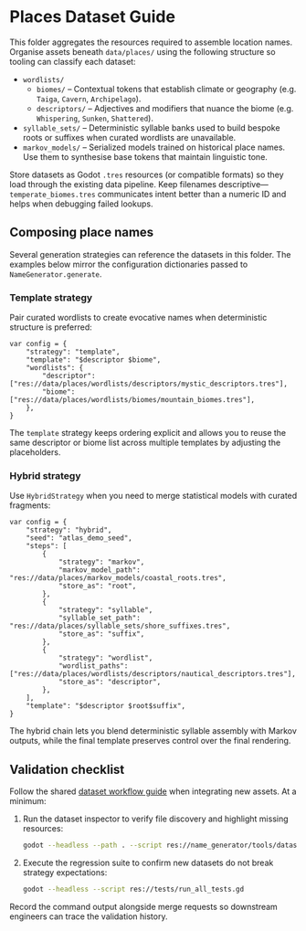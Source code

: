 # Places Dataset Guide

This folder aggregates the resources required to assemble location names. Organise assets beneath `data/places/` using the following structure so tooling can classify each dataset:

- `wordlists/`
  - `biomes/` – Contextual tokens that establish climate or geography (e.g. `Taiga`, `Cavern`, `Archipelago`).
  - `descriptors/` – Adjectives and modifiers that nuance the biome (e.g. `Whispering`, `Sunken`, `Shattered`).
- `syllable_sets/` – Deterministic syllable banks used to build bespoke roots or suffixes when curated wordlists are unavailable.
- `markov_models/` – Serialized models trained on historical place names. Use them to synthesise base tokens that maintain linguistic tone.

Store datasets as Godot `.tres` resources (or compatible formats) so they load through the existing data pipeline. Keep filenames descriptive—`temperate_biomes.tres` communicates intent better than a numeric ID and helps when debugging failed lookups.

## Composing place names

Several generation strategies can reference the datasets in this folder. The examples below mirror the configuration dictionaries passed to `NameGenerator.generate`.

### Template strategy

Pair curated wordlists to create evocative names when deterministic structure is preferred:

```gdscript
var config = {
    "strategy": "template",
    "template": "$descriptor $biome",
    "wordlists": {
        "descriptor": ["res://data/places/wordlists/descriptors/mystic_descriptors.tres"],
        "biome": ["res://data/places/wordlists/biomes/mountain_biomes.tres"],
    },
}
```

The `template` strategy keeps ordering explicit and allows you to reuse the same descriptor or biome list across multiple templates by adjusting the placeholders.

### Hybrid strategy

Use `HybridStrategy` when you need to merge statistical models with curated fragments:

```gdscript
var config = {
    "strategy": "hybrid",
    "seed": "atlas_demo_seed",
    "steps": [
        {
            "strategy": "markov",
            "markov_model_path": "res://data/places/markov_models/coastal_roots.tres",
            "store_as": "root",
        },
        {
            "strategy": "syllable",
            "syllable_set_path": "res://data/places/syllable_sets/shore_suffixes.tres",
            "store_as": "suffix",
        },
        {
            "strategy": "wordlist",
            "wordlist_paths": ["res://data/places/wordlists/descriptors/nautical_descriptors.tres"],
            "store_as": "descriptor",
        },
    ],
    "template": "$descriptor $root$suffix",
}
```

The hybrid chain lets you blend deterministic syllable assembly with Markov outputs, while the final template preserves control over the final rendering.

## Validation checklist

Follow the shared [dataset workflow guide](../../devdocs/tooling.md) when integrating new assets. At a minimum:

1. Run the dataset inspector to verify file discovery and highlight missing resources:
   ```bash
   godot --headless --path . --script res://name_generator/tools/dataset_inspector.gd
   ```
2. Execute the regression suite to confirm new datasets do not break strategy expectations:
   ```bash
   godot --headless --script res://tests/run_all_tests.gd
   ```

Record the command output alongside merge requests so downstream engineers can trace the validation history.
